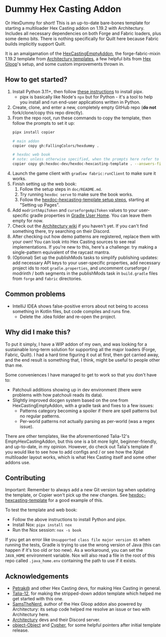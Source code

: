 # Dummy Hex Casting Addon

Or HexDummy for short! This is an up-to-date bare-bones template for starting a multiloader Hex Casting addon on
1.19.2 with Architectury. Includes all necessary dependencies on both Forge and Fabric loaders, plus some demo
bits. There is nothing specifically for Quilt here because Fabric builds implicitly support Quilt.

It is an amalgamation of the [HexCastingEmptyAddon](https://github.com/Talia-12/EmptyHexCastingAddon),
the forge-fabric-mixin 1.19.2 template
from [Architectury templates](https://github.com/architectury/architectury-templates), a few helpful bits from
[Hex Gloop](https://github.com/SamsTheNerd/HexGloop)'s setup, and some custom improvements thrown in.

## How to get started?

1. Install Python 3.11+, then follow [these instructions](https://pypa.github.io/pipx/#install-pipx) to install pipx.
   * pipx is basically like Node's `npx` but for Python - it's a tool to help you install and run end-user applications written in Python.
2. Create, clone, and enter a new, completely empty GitHub repo (**do not** fork/clone/copy this repo directly).
3. From the repo root, run these commands to copy the template, then follow the prompts to set it up:
   ```sh
   pipx install copier

   # main addon
   copier copy gh:FallingColors/hexdummy .
   
   # hexdoc web book
   # note: unless otherwise specified, when the prompts here refer to "package", it means the Python hexdoc addon package being created
   copier copy gh:hexdoc-dev/hexdoc-hexcasting-template . --answers-file .hexdoc-template-inputs.yml --skip .gitignore --defaults
   ```
4. Launch the game client with `gradlew fabric:runClient` to make sure it works.
5. Finish setting up the web book:
   1. Follow the setup steps in `doc/README.md`.
   2. Try running `hexdoc serve` to make sure the book works.
   3. Follow the [hexdoc-hexcasting-template setup steps](https://github.com/hexdoc-dev/hexdoc-hexcasting-template#setting-up-pages), starting at "Setting up Pages".
6. Add `modrinthApiToken` and `curseforgeApiToken` values to your user-specific gradle properties
   in [Gradle User Home](https://docs.gradle.org/current/userguide/directory_layout.html#dir:gradle_user_home).
   You can leave them empty for now.
7. Check out the [Architectury wiki](https://docs.architectury.dev/start) if you haven't yet. If you can't find
   something there, try searching on their Discord.
8. After checking out how demo patterns are registered, replace them with your own! You can look into Hex Casting
   sources to see real implementations. If you're new to this,
   here's a challenge: try making a single-pattern equivalent of the raycast mantra.
9. (Optional) Set up the publishMods tasks to simplify publishing updates: add necessary API keys to your
   user-specific properties, add necessary project ids to root `gradle.properties`, and uncomment
   curseforge / modrinth / both segments in the publishMods task in `build.gradle` files from `forge` and 
   `fabric` directories.

## Common problems

- IntelliJ IDEA shows false-positive errors about not being to access something in Kotlin files, but code compiles and
  runs fine.
    - Delete the .idea folder and re-open the project.

## Why did I make this?

To put it simply, I have a WIP addon of my own, and was looking for a sustainable long-term solution for supporting all the major loaders (Forge,
Fabric, Quilt). I had a hard time figuring it out at first, then got carried away, and the end result is something
that, I think, might be useful to people other than me.

Some conveniences I have managed to get to work so that you don't have to:

- Patchouli additions showing up in dev environment (there were problems with how patchouli reads its data).
- Slightly improved docgen system based on the one from HexCastingEmptyAddon, with a gradle task and fixes to a few
  issues:
    - Patterns category becoming a spoiler if there are spell patterns but no regular patterns.
    - Per-world patterns not actually parsing as per-world (was a regex issue).

There are other templates, like the aforementioned Talia-12's EmptyHexCastingAddon, but this one is a bit more
light, beginner-friendly, and up-to-date, in my opinion. However, do check out Talia's template if you would like
to see how to add configs and / or see how the Xplat multiloader layout works, which is what Hex Casting
itself and some other addons use.

## Contributing

Important: Remember to always add a new Git version tag when updating the template, or Copier won't pick up the new changes. See [hexdoc-hexcasting-template](https://github.com/hexdoc-dev/hexdoc-hexcasting-template) for a good example of this.

To test the template and web book:
- Follow the above instructions to install Python and pipx.
- Install Nox: `pipx install nox`
- Run the Nox session: `nox -s book`

If you get an error like `Unsupported class file major version 65` when running the tests, Gradle is trying to use the wrong version of Java (this can happen if it's too old *or* too new). As a workaround, you can set the `JAVA_HOME` environment variable. Nox will also read a file in the root of this repo called `.java_home.env` containing the path to use if it exists.

## Acknowledgements

- [Petrak@](https://github.com/gamma-delta) and other Hex Casting devs, for making Hex Casting in general.
- [Talia-12](https://github.com/Talia-12), for making the stripped-down addon template which helped me get started
  with this one.
- [SamsTheNerd](https://github.com/SamsTheNerd), author of the Hex Gloop addon also powered by Architectury: its
  setup code helped me resolve an issue or two with Architectury here.
- [Architectury](https://github.com/architectury) devs and their Discord server.
- [object-Object](https://github.com/object-Object) and [Cypher](https://github.com/Cypher121), for some
  helpful pointers after initial template release.
